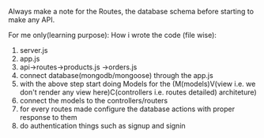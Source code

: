 Always make a note for the Routes, the database schema before starting to make any API.

For me only(learning purpose):
How i wrote the code (file wise):
1.  server.js
2.  app.js
3.  api->routes->products.js
             ->orders.js
4.  connect database(mongodb/mongoose) through the app.js
5.  with the above step start doing Models for the (M(models)V(view i.e. we don't render any view here)C(controllers i.e. routes detailed) architeture)
6.  connect the models to the controllers/routers
7.  for every routes made configure the database actions with proper response to them
8.  do authentication things such as signup and signin
